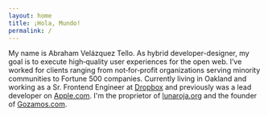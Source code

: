 ```yaml
---
layout: home
title: ¡Hola, Mundo!
permalink: /
---
```


My name is Abraham Velázquez Tello. As hybrid developer-designer, my goal is to execute high‑quality user experiences for the open web. I’ve worked for clients ranging from not‑for‑profit organizations serving minority communities to Fortune 500 companies. Currently living in Oakland and working as a Sr. Frontend Engineer at [Dropbox](https://dropbox.com) and previously was a lead developer on [Apple.com](http://apple.com/). I'm the proprietor of [lunaroja.org](http://lunaroja.org) and the founder of [Gozamos.com](http://gozamos.com).
